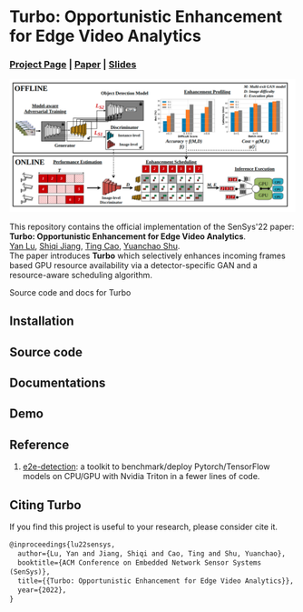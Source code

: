 # Turbo: Opportunistic Enhancement for Edge Video Analytics
### [Project Page](https://sites.google.com/view/turbo-video/home) | [Paper](https://jason-cs18.github.io/assets/paper/sensys22turbo.pdf) | [Slides](https://jason-cs18.github.io/assets/slides/Turbo_SenSys_Presentation.pdf)
![overview](./media/overview.png)

This repository contains the official implementation of the SenSys'22 paper:  
**Turbo: Opportunistic Enhancement for Edge Video Analytics**.  
[Yan Lu](https://jason-cs18.github.io/), [Shiqi Jiang](https://www.microsoft.com/en-us/research/people/shijiang/), [Ting Cao](https://www.microsoft.com/en-us/research/people/ticao/), [Yuanchao Shu](https://www.microsoft.com/en-us/research/people/yushu/publications/).  
The paper introduces **Turbo** which selectively enhances incoming frames based GPU resource availability via a detector-specific GAN and a resource-aware scheduling algorithm.

Source code and docs for Turbo

## Installation

## Source code

## Documentations

## Demo

## Reference
1. [e2e-detection](https://github.com/efficient-edge/e2e-detection): a toolkit to benchmark/deploy Pytorch/TensorFlow models on CPU/GPU with Nvidia Triton in a fewer lines of code.
## Citing Turbo
If you find this project is useful to your research, please consider cite it.
```
@inproceedings{lu22sensys, 
  author={Lu, Yan and Jiang, Shiqi and Cao, Ting and Shu, Yuanchao}, 
  booktitle={ACM Conference on Embedded Network Sensor Systems (SenSys)}, 
  title={{Turbo: Opportunistic Enhancement for Edge Video Analytics}}, 
  year={2022},
}
```